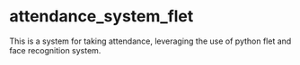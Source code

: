 # attendance_system_flet
This is a system for taking attendance, leveraging the use of python flet and face recognition system.
